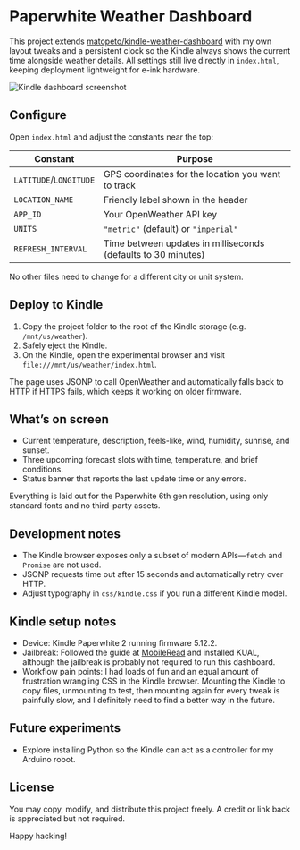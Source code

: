 # Paperwhite Weather Dashboard

This project extends [matopeto/kindle-weather-dashboard](https://github.com/matopeto/kindle-weather-dashboard) with my own layout tweaks and a persistent clock so the Kindle always shows the current time alongside weather details. All settings still live directly in `index.html`, keeping deployment lightweight for e-ink hardware.

![Kindle dashboard screenshot](Screenshot%202025-10-08%20at%209.16.28%E2%80%AFPM.png)

## Configure

Open `index.html` and adjust the constants near the top:

| Constant          | Purpose                                                       |
|-------------------|---------------------------------------------------------------|
| `LATITUDE`/`LONGITUDE` | GPS coordinates for the location you want to track          |
| `LOCATION_NAME`   | Friendly label shown in the header                            |
| `APP_ID`          | Your OpenWeather API key                                      |
| `UNITS`           | `"metric"` (default) or `"imperial"`                          |
| `REFRESH_INTERVAL`| Time between updates in milliseconds (defaults to 30 minutes) |

No other files need to change for a different city or unit system.

## Deploy to Kindle

1. Copy the project folder to the root of the Kindle storage (e.g. `/mnt/us/weather`).
2. Safely eject the Kindle.
3. On the Kindle, open the experimental browser and visit `file:///mnt/us/weather/index.html`.

The page uses JSONP to call OpenWeather and automatically falls back to HTTP if HTTPS fails, which keeps it working on older firmware.

## What’s on screen

- Current temperature, description, feels-like, wind, humidity, sunrise, and sunset.
- Three upcoming forecast slots with time, temperature, and brief conditions.
- Status banner that reports the last update time or any errors.

Everything is laid out for the Paperwhite 6th gen resolution, using only standard fonts and no third-party assets.

## Development notes

- The Kindle browser exposes only a subset of modern APIs—`fetch` and `Promise` are not used.
- JSONP requests time out after 15 seconds and automatically retry over HTTP.
- Adjust typography in `css/kindle.css` if you run a different Kindle model.

## Kindle setup notes

- Device: Kindle Paperwhite 2 running firmware 5.12.2.  
- Jailbreak: Followed the guide at [MobileRead](https://www.mobileread.com/forums/showthread.php?t=346037) and installed KUAL, although the jailbreak is probably not required to run this dashboard.  
- Workflow pain points: I had loads of fun and an equal amount of frustration wrangling CSS in the Kindle browser. Mounting the Kindle to copy files, unmounting to test, then mounting again for every tweak is painfully slow, and I definitely need to find a better way in the future.

## Future experiments

- Explore installing Python so the Kindle can act as a controller for my Arduino robot.

## License

You may copy, modify, and distribute this project freely. A credit or link back is appreciated but not required.

Happy hacking!
